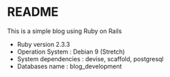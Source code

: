 # README

This is a simple blog using Ruby on Rails

* Ruby version 2.3.3
* Operation System : Debian 9 (Stretch) 
* System dependencies : devise, scaffold, postgresql
* Databases name : blog_development


